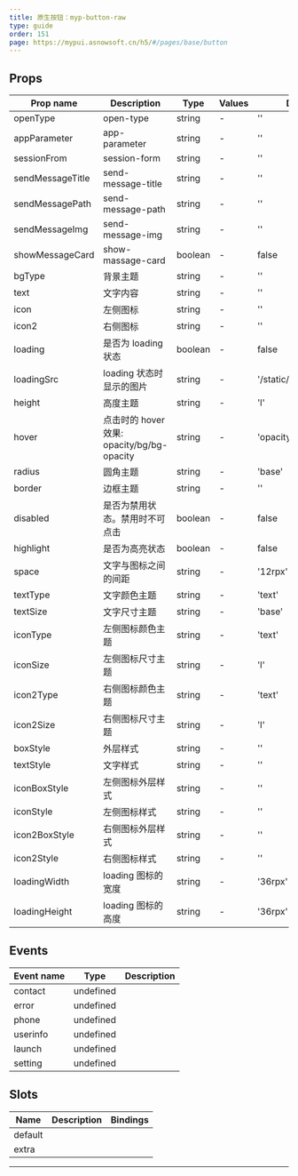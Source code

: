 ```yaml
---
title: 原生按钮：myp-button-raw
type: guide
order: 151
page: https://mypui.asnowsoft.cn/h5/#/pages/base/button
---
```


## Props

| Prop name        | Description                                | Type    | Values | Default                  |
| ---------------- | ------------------------------------------ | ------- | ------ | ------------------------ |
| openType         | open-type                                  | string  | -      | ''                       |
| appParameter     | app-parameter                              | string  | -      | ''                       |
| sessionFrom      | session-form                               | string  | -      | ''                       |
| sendMessageTitle | send-message-title                         | string  | -      | ''                       |
| sendMessagePath  | send-message-path                          | string  | -      | ''                       |
| sendMessageImg   | send-message-img                           | string  | -      | ''                       |
| showMessageCard  | show-massage-card                          | boolean | -      | false                    |
| bgType           | 背景主题                                   | string  | -      | ''                       |
| text             | 文字内容                                   | string  | -      | ''                       |
| icon             | 左侧图标                                   | string  | -      | ''                       |
| icon2            | 右侧图标                                   | string  | -      | ''                       |
| loading          | 是否为 loading 状态                        | boolean | -      | false                    |
| loadingSrc       | loading 状态时显示的图片                   | string  | -      | '/static/ui/loading.gif' |
| height           | 高度主题                                   | string  | -      | 'l'                      |
| hover            | 点击时的 hover 效果: opacity/bg/bg-opacity | string  | -      | 'opacity'                |
| radius           | 圆角主题                                   | string  | -      | 'base'                   |
| border           | 边框主题                                   | string  | -      | ''                       |
| disabled         | 是否为禁用状态。禁用时不可点击             | boolean | -      | false                    |
| highlight        | 是否为高亮状态                             | boolean | -      | false                    |
| space            | 文字与图标之间的间距                       | string  | -      | '12rpx'                  |
| textType         | 文字颜色主题                               | string  | -      | 'text'                   |
| textSize         | 文字尺寸主题                               | string  | -      | 'base'                   |
| iconType         | 左侧图标颜色主题                           | string  | -      | 'text'                   |
| iconSize         | 左侧图标尺寸主题                           | string  | -      | 'l'                      |
| icon2Type        | 右侧图标颜色主题                           | string  | -      | 'text'                   |
| icon2Size        | 右侧图标尺寸主题                           | string  | -      | 'l'                      |
| boxStyle         | 外层样式                                   | string  | -      | ''                       |
| textStyle        | 文字样式                                   | string  | -      | ''                       |
| iconBoxStyle     | 左侧图标外层样式                           | string  | -      | ''                       |
| iconStyle        | 左侧图标样式                               | string  | -      | ''                       |
| icon2BoxStyle    | 右侧图标外层样式                           | string  | -      | ''                       |
| icon2Style       | 右侧图标样式                               | string  | -      | ''                       |
| loadingWidth     | loading 图标的宽度                         | string  | -      | '36rpx'                  |
| loadingHeight    | loading 图标的高度                         | string  | -      | '36rpx'                  |

## Events

| Event name | Type      | Description |
| ---------- | --------- | ----------- |
| contact    | undefined |
| error      | undefined |
| phone      | undefined |
| userinfo   | undefined |
| launch     | undefined |
| setting    | undefined |

## Slots

| Name    | Description | Bindings |
| ------- | ----------- | -------- |
| default |             |          |
| extra   |             |          |

---
